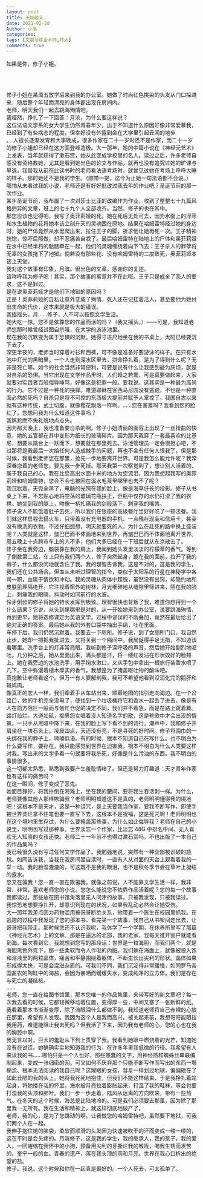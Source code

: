 ```yaml
---
layout: post
title: 天城越え
date: 2021-02-20
Author: 小落
categories: 
tags: [文豪与炼金术师,芥太]
comments: true
---
```


如果是你，修子小姐。
<!-- more -->
<br><br>

修子小姐在某周五放学后来到我的办公室。她做了时尚红色挑染的头发从门口探进来，随后整个年轻而漂亮的身体都出现在房间内。<br>
老师，明天我们一起去跳海殉情吧。<br>
我哑然，挣扎了一下回答：月滨，为什么要这样说？<br>
这位法语文学系的女大学生仍然青春年少，出于不知道什么原因好像非常爱慕我，已经到了有些病态的程度，但幸好没有外露到会在大学里引起丑闻的地步<br>。
人擅长逐渐发育和大事晚成，很多作家在二十一岁时还不是作家，而二十一岁的修子小姐却已经在这方面登峰造极。大一那年，她的中篇小说在《神经元艺术》上发表，当年就获得了漱石赏，她从此变成学校里的名人。读过之后，许多老师自感没有资格教她，尤其是看到她出色的论文与作品，就再也没有追究过她的旷课与早退。我替我从前在此读书时的老师看法语考场时，就曾见过她在考场上呼呼大睡的样子。那时她还不是我的学生。（顺带一提，迄今为止她一句法语都不会说。）<br>
哪怕从未看过我的小说，老师还是有好好批改过我去年的作业吧？圣诞节前的那一次作业。<br>
某年圣诞节前，我布置了一次对莎士比亚的改编作为作业，收到了整整七十九篇风格迥异的文章，班上的七十九个人全部收齐。当然，修子的也在其中。<br>
那您应该也记得吧，我写了奥菲莉娅的死。她在死后无处可去，因为水面上的浮萍和水生植物的花将她本该立刻升天的灵魂困在原地。结果在哈姆雷特经过她的身边时，她的尸体竟然从水里爬出来，拉住王子的脚，祈求他让她再死一次。王子精神恍惚，惊吓后照做，却不忍痛苦自戕了。最后哈姆雷特在陆地上的尸体和奥菲莉娅在水中已经半朽的骷髅牵在一起，他们的灵魂缠绕着向下飞去：王子杀人的罪孽将无辜的女孩拖下了地狱。倘若没有那些花、没有哈姆雷特的二度致死，奥菲莉娅本该上天堂。<br>
我对这个故事有印象，月滨。很出色的文章，感谢你的复述。<br>
请称呼我为修子吧！其实，那个故事的寓意并不在此哦。王子只是成全了恋人的要求，这不是罪过。<br>
是在说奥菲莉娅才是他们下地狱的原因吗？<br>
正是！奥菲莉娅的自私让意外变成了殉情。死人还在记挂着活人，甚至要他为她付出生命的代价，这本来就是极大的错误。<br>
我摇摇头。月……修子，人不可以按照文学生活。<br>
她大吃一惊。您不是依靠您的作品而活的吗？（我又摇头。）——可是，我知道老师您那时候曾经试图自杀哦，在大学的游泳池里。<br>
现在我的沉默变为属于恐惧的沉默。她得寸进尺地坐在我的书桌上，太阳已经要沉下去了。<br>
深更半夜的，老师当时穿着衬衫和西裤，可不像是准备好要游泳的样子。在只有水池中灯光的黑暗里，一个人走到深水区里去，拼命挣扎着，是为了得到什么呢？无非是死亡嘛。如今的社会当然非常便利，可要是说有什么让我感到最为厌烦，就是对自杀的恐惧。当它出现在文学作品里时，人们趋之若鹜，可是真要做起来，大家就要对实践者百般侮辱唾骂，好像这是犯罪一般。要我说，这其实是一种最为高尚的行为。它不过是一种死的抉择。难道耶稣在客西马尼园没有逃跑，不也是一种直面必然的死吗？自杀只是将不可控的东西极大提前并赋予人掌控了。我国自古以来就有这种传统，武士切腹，就像樱花飘落一样啊。……您在害羞吗？我看到您的脸红了。您想问我为什么知道这件事吗？<br>
我尴尬而不失礼貌地点点头。<br>
因为那天晚上，我也准备要自杀的啊。修子小姐清丽的面容上出现了一丝扭曲的快意，她的五官都在其中变形为细长的玻璃碎片。因为那天我穿了一套最喜欢的比基尼，想要从跳台上一跃而下，想要就在那里死去。泳池管理员一定会很担心吧，不过那将是我最后一次给任何人造成棘手的问题，再也不会有任何人恨我了。但是那时候，我看到老师您在那里，抢先一步地要离开世界。可是我怎么能允许呢？我深深眷恋着的老师您，要先我一步死掉。那天我第一次察觉到了，想让别人活着的、属于我自己的心。我在比您高出水面十米的地方为您流泪，因为我想起我写的奥菲莉娅和哈姆雷特，您会不会也被困在溪水毛莨里哪里也去不了呢？<br>
我沉默着，天完全黑了，电脑的光照在我的脸上，像是海草纤长的投影。修子从书桌上下来，不忘贴心地将空荡的玻璃花瓶扶正，但瓶中仅存的水仍打湿了我的衣襟。她坐到我的腿上，吻像一柄扎痛我的剑般落下，刺穿我的嘴唇。<br>
修子说人不能饿着肚子去死，所以我们在银座的高级餐厅里好好吃了一顿法餐。我们就这样启程去搭火车，只带着没有充电器的手机、一点残存现金和信用卡，甚至没有换洗的衣物。不过仔细想想，明天就要死的人，为什么在赴死的路中换上盛装呢？人类就是这样，皱巴巴而不体面地来到世界，再皱巴巴而不体面地离开世界。周五晚上十点跨市车上的人不多，他们大多已经在一下班后就从东京散去了。<br>
修子坐在我旁边，脑袋靠在我的肩上，我闻到她头发里淡淡的柠檬草的香气。等到了倒数第二站，车上只有我们两个人，修子突然起身，跪在我的面前，拉开了我的裤子，什么都没问地就含住了我。我的理智告诉我，这是不对的，这是我的学生，我们还在公共场合。但血从未听过理智的指令，类似于太阳系的行星在神秘学中各司一职，血属于情欲和冲动。我的灵魂从肉体中超脱，虽然没有出窍，却隐约地和皮肤肌理隔绝开。它注视着窗外的树林，月光细碎地从缝隙里筛进来，照在我的脸上，刺痛我的眼睛，抖动时如同前行的水波。<br>
伶牙俐齿的修子将她的特长发挥到极致。理智很快也背叛了我，难道你想得到一个什么结果？它说，从头到尾哪里是对的，从一开始她来到办公室，说要跳海殉情，再到更早，她将选修课定为英语文学。过程中谬误的不断叠加，竟然在最后给出了绝对正确的答案。最后她从我的外套口袋中抽出手绢，吐在里面。<br>
车停下后，我们仍然沉默着。我要去一下厕所。修子说，到了女厕所门口，我自然止步，她却一把把我扯进去，又将关到一个隔间中。我局促得手足无措，不知道该看哪里。洗手台上的灯非常亮眼。我听到修子深呼吸的声音，然后她开始剧烈地呕吐。几分钟之后，她从里面出来，满头都是汗，将一缕红发沾在形状姣好的脸颊上。她在我旁边的水池洗手，用手掬水漱口，又从手包中拿出一根旅行装香水喷了几下。空中弥漫着檀木厚实的香气，我想是为了掩盖呕吐物的酸味吧。<br>
真抱歉让老师看这个。但万一有人要解剖我，我可不希望他看到没消化完的鹅肝和斑鸠肉。<br>
像真正的恋人一样，我们牵着手从车站出来，顺着地图的指引走向海边。在一个岔路口，她的手机完全没电了，便找到一个垃圾桶将它和香水一起丢了进去。像是有人在前方阻拦一般而与匆忙仓促的决定不同，我们并不着急，而是在路上跳着舞。路灯灿烂，大道如砥，痴男怨女唱着没人知道名字的歌，这是艳歌中才会出现的情景。一只手从黑暗中降下来，在我的脸上写下看不到的诗行。潮声中，我和修子并肩坐在一块石头上。凌晨四点，天还没有亮，不是寻死的好时间。修子将围巾的一头绑在我的脖子上，喃喃低语。有的时候，根本不知道自己在写什么。也不明白为什么要写作，要存在。我只能感觉到世界在迫害我，根本不明白为什么人类要这样对我。写出来的文字多看一句就要将我杀死，好像是什么污浊的东西。我不明白的事情很多。<br>
这一切都太熟悉，熟悉到我要产生羞耻情绪了。但还是努力打趣道：天才青年作家也有这样的痛苦吗？<br>
在这一瞬间，修子变成了恶鬼。<br>
她面目狰狞，将我扑倒在海滩上，坐在我的腰间，要将我生吞活剥一样。为什么，老师要像其他人那样欺骗我？老师明明知道这不是真的，老师明明懂得我的境地吧！这根本不是天才，这是一种诅咒，是上天要我当作家，要我不断写作，即使手被世界烫烂拿不住笔也要一直写下去，这根本不是祝福，这是死咒啊！老师明明也在这个境地里生存过，为什么要掩盖那些事，为什么如此侮辱我？老师在自己的小说里，明明也写过那种事。世界淡忘一个作家，比淡忘 48G 中排名中间、无人喜欢无人知晓的女孩还快。老师二十一年前不也得过漱石赏吗，不也出版了一本自己的作品集吗？<br>
我已经很久没有写过任何文学作品了。我勉强地说，突然有一种全部被识破的尴尬。如同告诉我，当我在我房间里自渎时，一直有人从对面的天台上观看着我的一举一动。我的脸湿漉漉的，可这既不是我的眼泪，也不是秋冬季节会在草叶上凝结的露水。<br>
您又在骗我！您一直一直在欺骗我。就像之前说，人不能靠文学生活一样。我非常、非常，喜欢老师您的小说。您怎么能说您不依靠作品活着呢？您的每一个故事我都读过，那些放在图书馆角落里无人问津的故事，只被我发现，只被我读过。<br>
我惊恐地想要挣扎开，却意识到现在的状况，如果我乱动必然会让她受伤。<br>
大一那年我差点因为药物滥用被哥哥断绝关系，他带着一个医生在校园里抓我。在逃跑的过程中我发现了您的那本书，看完第一个故事，我自己从书架间走出去，让哥哥把我带走。那时候您还不认识我呢，我休学了一个学期，在休养所里写了那篇《神经元艺术》上的文章。那是在遥远的北部，我的老家，我每天推开窗户就能看到海。每次看到它，我就想到您写的那段话：世界是一粒海胆，而我们两个，就是海胆黑色外壳下，那一些柔软而令人作呕的内脏。我们躺在海面上，就像被投入饱和溶液里的两粒晶体，痛苦和平静围绕着躯体，不断生长出尖利的形状。晶体如果形成得太快，可是会混进杂质的。可我们不同，我们沉淀得非常缓慢，如同罗马帝国盐农的陶缸中的海盐，会因为暴晒而缓缓失水，变成纯净的立方体。我们是存在与死亡的凝结核。<br>
……<br>
老师，您一直在给图书馆里，那本您唯一的作品集里，夹带写好的新文章吧？每一次我去看的时候，它都轻微移动着位置，变得厚一些，中间又塞了一张新鲜的纸。我看着那本书渐渐变厚，除了流眼泪什么都做不到。我知道老师将自己赤裸的心放在那里，希望有人发现。我因为这个人是我而高兴。被关起来前，我想哥哥能阻挡我用药，难道能阻止我去死吗？但我活了下来，因为我有老师的心，您的心也在我的胸腔中啊。<br>
我无言以对，巨大的羞耻从下到上贯穿了我。我看到她眼中燃烧着的光芒，知道她没有在说谎。她确确实实地知道我的行为，在许多年里我低微的行径。我希望有人来读我的书……哪怕只是一个人也好，那些愚蠢的文字，用神经质和蜘蛛丝串联编制起来，变成一张细密的网。可又如何不厌弃那个只能不断写作而写出的东西一塌糊涂、根本无法阅读的我自己呢？这耀眼的女孩，彗星一样划过地球，偏偏砸在了如此丑陋的我的头上。她将我死死地抱住，但我们不能这样结束，于是我挣扎着站起身，将她搂在我的怀里。海水被月亮拉着膨胀起来，打湿了我的鞋袜，等会也要打湿我的头顶和肺叶。我们一步一步走着，陆风从远离的方向吹来，带有一些热气。在冬天的这个时候，海总是比陆地冷的。可是我们必须要去那里，因为除了那里我一无所有。我在生活和精神上，就这样彻底地破产了。<br>
老师，我的心，是为了您跳动的啊。让我做您的哈姆雷特吧，虽然要下地狱，可我们两个人在一起。<br>
我伸手抱住她的脑袋，柔软而顺滑的头发因为快速被吹干的汗而变成一缕一缕的，这在平时是会头疼的。月滨修子，这是我的学生，我的继承人，我的孩子，我的爱人。一团蜷缩在我怀中的小狗，预备用尖利的牙撕烂我的喉咙，喝我生锈而发苦的、奎宁一般的血。青春的遗产，落在我头顶的雨和月亮。世界在我心口析出的绝望的盐。<br>
修子。我说。这个时候和你在一起真是最好的。一个人死去，可太孤单了。
